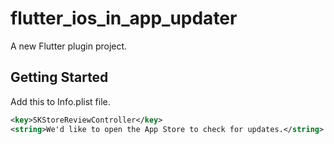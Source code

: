# flutter_ios_in_app_updater

A new Flutter plugin project.

## Getting Started

Add this to Info.plist file.

```xml
<key>SKStoreReviewController</key>
<string>We'd like to open the App Store to check for updates.</string>

```
